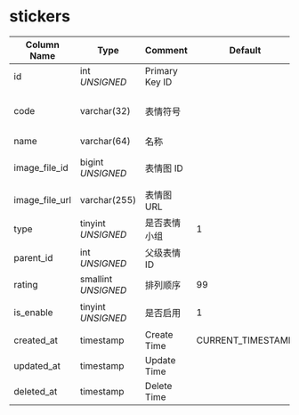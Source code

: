 # stickers

| Column Name | Type | Comment | Default | Null | Remark |
| --- | --- | --- | --- | --- | --- |
| id | int *UNSIGNED* | Primary Key ID |  | NO | Auto Increment |
| code | varchar(32) | 表情符号 |  | NO | **Unique** 不区分中英文或符号 |
| name | varchar(64) | 名称 |  | NO | **多语言** |
| image_file_id | bigint *UNSIGNED* | 表情图 ID |  | YES | Related field [files->id](../systems/files.md) |
| image_file_url | varchar(255) | 表情图 URL |  | YES |  |
| type | tinyint *UNSIGNED* | 是否表情小组 | 1 | NO | 1.表情 / 2.表情小组 |
| parent_id | int *UNSIGNED* | 父级表情 ID |  | YES |  |
| rating | smallint *UNSIGNED* | 排列顺序 | 99 | YES | 升序排序 |
| is_enable | tinyint *UNSIGNED* | 是否启用 | 1 | YES | 0.停用 / 1.启用 |
| created_at | timestamp | Create Time | CURRENT_TIMESTAMP | YES |  |
| updated_at | timestamp | Update Time |  | YES |  |
| deleted_at | timestamp | Delete Time |  | YES |  |
